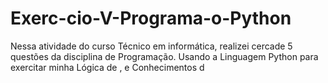 # Exerc-cio-V-Programa-o-Python
Nessa atividade do curso Técnico em informática, realizei cercade 5 questões da disciplina de Programação. Usando a Linguagem Python para exercitar minha Lógica de , e  Conhecimentos d
